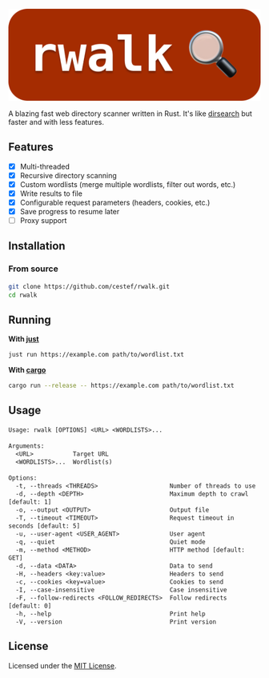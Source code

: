 <p align="center">
    <img src="assets/header.png" alt="rwalk" />
</p>

A blazing fast web directory scanner written in Rust. It's like [dirsearch](
    https://github.com/maurosoria/dirsearch) but faster and with less features.

## Features

- [x] Multi-threaded
- [x] Recursive directory scanning
- [x] Custom wordlists (merge multiple wordlists, filter out words, etc.) 
- [x] Write results to file
- [x] Configurable request parameters (headers, cookies, etc.)
- [x] Save progress to resume later
- [ ] Proxy support

## Installation

### From source

```bash
git clone https://github.com/cestef/rwalk.git
cd rwalk
```

## Running

**With [just](https://github.com/casey/just)**

```bash
just run https://example.com path/to/wordlist.txt
```

**With [cargo](
    https://doc.rust-lang.org/cargo/getting-started/installation.html)**

```bash
cargo run --release -- https://example.com path/to/wordlist.txt
```

## Usage

```text
Usage: rwalk [OPTIONS] <URL> <WORDLISTS>...

Arguments:
  <URL>           Target URL
  <WORDLISTS>...  Wordlist(s)

Options:
  -t, --threads <THREADS>                    Number of threads to use
  -d, --depth <DEPTH>                        Maximum depth to crawl [default: 1]
  -o, --output <OUTPUT>                      Output file
  -T, --timeout <TIMEOUT>                    Request timeout in seconds [default: 5]
  -u, --user-agent <USER_AGENT>              User agent
  -q, --quiet                                Quiet mode
  -m, --method <METHOD>                      HTTP method [default: GET]
  -d, --data <DATA>                          Data to send
  -H, --headers <key:value>                  Headers to send
  -c, --cookies <key=value>                  Cookies to send
  -I, --case-insensitive                     Case insensitive
  -F, --follow-redirects <FOLLOW_REDIRECTS>  Follow redirects [default: 0]
  -h, --help                                 Print help
  -V, --version                              Print version
```

## License

Licensed under the [MIT License](LICENSE).
